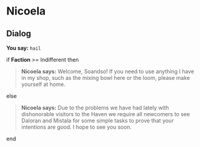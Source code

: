 # Nicoela
## Dialog

**You say:** `hail`



if **Faction** >= Indifferent then



>**Nicoela says:** Welcome, Soandso! If you need to use anything I have in my shop, such as the mixing bowl here or the loom, please make yourself at home.


else



>**Nicoela says:** Due to the problems we have had lately with dishonorable visitors to the Haven we require all newcomers to see Daloran and Mistala for some simple tasks to prove that your intentions are good. I hope to see you soon.

end
